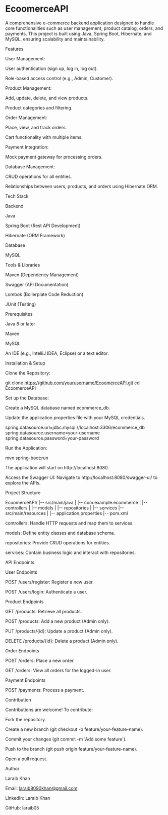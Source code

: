 # EcoomerceAPI
A comprehensive e-commerce backend application designed to handle core functionalities such as user management, product catalog, orders, and payments. This project is built using Java, Spring Boot, Hibernate, and MySQL, ensuring scalability and maintainability.

Features

User Management:

User authentication (sign up, log in, log out).

Role-based access control (e.g., Admin, Customer).

Product Management:

Add, update, delete, and view products.

Product categories and filtering.

Order Management:

Place, view, and track orders.

Cart functionality with multiple items.

Payment Integration:

Mock payment gateway for processing orders.

Database Management:

CRUD operations for all entities.

Relationships between users, products, and orders using Hibernate ORM.

Tech Stack

Backend

Java

Spring Boot (Rest API Development)

Hibernate (ORM Framework)

Database

MySQL

Tools & Libraries

Maven (Dependency Management)

Swagger (API Documentation)

Lombok (Boilerplate Code Reduction)

JUnit (Testing)

Prerequisites

Java 8 or later

Maven

MySQL

An IDE (e.g., IntelliJ IDEA, Eclipse) or a text editor.

Installation & Setup

Clone the Repository:

git clone https://github.com/yourusername/EcoomerceAPI.git
cd EcoomerceAPI

Set up the Database:

Create a MySQL database named ecommerce_db.

Update the application.properties file with your MySQL credentials.

spring.datasource.url=jdbc:mysql://localhost:3306/ecommerce_db
spring.datasource.username=your-username
spring.datasource.password=your-password

Run the Application:

mvn spring-boot:run

The application will start on http://localhost:8080.

Access the Swagger UI:
Navigate to http://localhost:8080/swagger-ui/ to explore the APIs.

Project Structure

EcoomerceAPI/
|-- src/main/java
|   |-- com.example.ecommerce
|       |-- controllers
|       |-- models
|       |-- repositories
|       |-- services
|-- src/main/resources
|   |-- application.properties
|-- pom.xml

controllers: Handle HTTP requests and map them to services.

models: Define entity classes and database schema.

repositories: Provide CRUD operations for entities.

services: Contain business logic and interact with repositories.

API Endpoints

User Endpoints

POST /users/register: Register a new user.

POST /users/login: Authenticate a user.

Product Endpoints

GET /products: Retrieve all products.

POST /products: Add a new product (Admin only).

PUT /products/{id}: Update a product (Admin only).

DELETE /products/{id}: Delete a product (Admin only).

Order Endpoints

POST /orders: Place a new order.

GET /orders: View all orders for the logged-in user.

Payment Endpoints

POST /payments: Process a payment.

Contribution

Contributions are welcome! To contribute:

Fork the repository.

Create a new branch (git checkout -b feature/your-feature-name).

Commit your changes (git commit -m 'Add some feature').

Push to the branch (git push origin feature/your-feature-name).

Open a pull request.


Author

Laraib Khan

Email: laraib8090khan@gmail.com

LinkedIn: Laraib Khan

GitHub: laraib05

